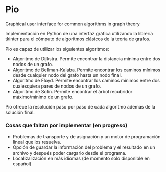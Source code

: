# Pio
Graphical user interface for common algorithms in graph theory

Implementación en Python de una interfaz gráfica utilizando la librería tkinter para el cómputo de algoritmos clásicos de la teoría de grafos.

Pio es capaz de utilizar los siguientes algoritmos:
- Algoritmo de Dijkstra. Permite encontrar la distancia mínima entre dos nodos de un grafo.
- Algoritmo de Bellman-Kalaba. Permite encontrar los caminos mínimos desde cualquier nodo del grafo hasta un nodo final.
- Algoritmo de Floyd. Permite encontrar los caminos mínimos entre dos cualesquiera pares de nodos de un grafo.
- Algoritmo de Solin. Permite encontrar el árbol recubridor máximo/mínimo de un grafo.

Pio ofrece la resolución paso por paso de cada algoritmo además de la solución final.

### Cosas que faltan por implementar (en progreso)
- Problemas de transporte y de asignación y un motor de programación lineal que los resuelva.
- Opción de guardar la información del problema y el resultado en un archivo y después poder cargarlo desde el programa.
- Localizalización en más idiomas (de momento solo disponible en español)
